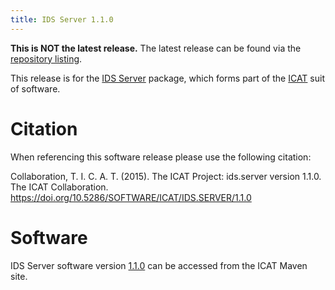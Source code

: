 ```yaml
---
title: IDS Server 1.1.0
---
```


**This is NOT the latest release.** The latest release can be found via the [repository listing](https://repo.icatproject.org/site/ids/server/).

This release is for the [IDS Server](/releases/packages/ids-server/ids-server/) package, which forms part of the [ICAT](/releases/) suit of software.

# Citation

When referencing this software release please use the following citation:

Collaboration, T. I. C. A. T. (2015). The ICAT Project: ids.server version 1.1.0. The ICAT Collaboration. https://doi.org/10.5286/SOFTWARE/ICAT/IDS.SERVER/1.1.0

# Software

IDS Server software version [1.1.0](https://repo.icatproject.org/site/ids/server/1.1.0/) can be accessed from the ICAT Maven site.

